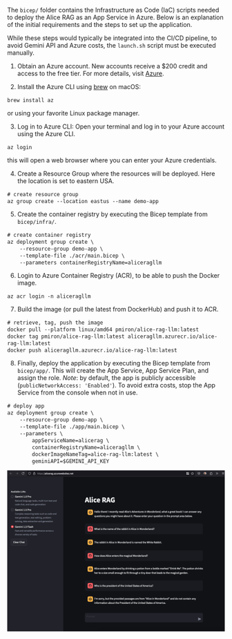 The `bicep/` folder contains the Infrastructure as Code (IaC) scripts needed to deploy the Alice RAG as an App Service in Azure. Below is an explanation of the initial requirements and the steps to set up the application.

While these steps would typically be integrated into the CI/CD pipeline, to avoid Gemini API and Azure costs, the `launch.sh` script must be executed manually.

1. Obtain an Azure account. New accounts receive a $200 credit and access to the free tier. For more details, visit [Azure](https://azure.microsoft.com/en-us/free).

2. Install the Azure CLI using [brew](https://brew.sh/) on macOS:

```shell
brew install az
```
or using your favorite Linux package manager.

3. Log in to Azure CLI: Open your terminal and log in to your Azure account using the Azure CLI.

```shell
az login
```
this will open a web browser where you can enter your Azure credentials.

4. Create a Resource Group where the resources will be deployed. Here the location is set to eastern USA.

```shell
# create resource group
az group create --location eastus --name demo-app
```

5. Create the container registry by executing the Bicep template from `bicep/infra/`.

```shell
# create container registry
az deployment group create \
    --resource-group demo-app \
    --template-file ./acr/main.bicep \
    --parameters containerRegistryName=aliceragllm
```

6. Login to Azure Container Registry (ACR), to be able to push the Docker image.

```shell
az acr login -n aliceragllm
```

7. Build the image (or pull the latest from DockerHub) and push it to ACR.

```shell
# retrieve, tag, push the image
docker pull --platform linux/amd64 pmiron/alice-rag-llm:latest
docker tag pmiron/alice-rag-llm:latest aliceragllm.azurecr.io/alice-rag-llm:latest
docker push aliceragllm.azurecr.io/alice-rag-llm:latest
```

8. Finally, deploy the application by executing the Bicep template from `bicep/app/`. This will create the App Service, App Service Plan, and assign the role. *Note*: by default, the app is publicly accessible (`publicNetworkAccess: 'Enabled'`). To avoid extra costs, stop the App Service from the console when not in use.

```shell
# deploy app
az deployment group create \
    --resource-group demo-app \
    --template-file ./app/main.bicep \
    --parameters \
        appServiceName=alicerag \
        containerRegistryName=aliceragllm \
        dockerImageNameTag=alice-rag-llm:latest \
        geminiAPI=$GEMINI_API_KEY
```

![screnshot-alicerag-azure](../img/alicerag-azure.png)